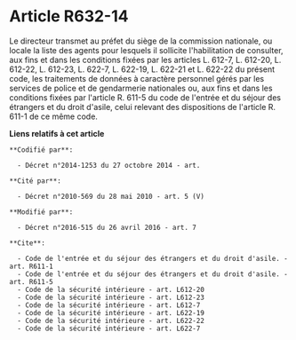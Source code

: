# Article R632-14

Le directeur transmet au préfet du siège de la commission nationale, ou locale  la liste des agents pour lesquels il
sollicite l'habilitation de consulter, aux fins et dans les conditions fixées par les articles L. 612-7, L. 612-20, L.
612-22, L. 612-23, L. 622-7, L. 622-19, L. 622-21 et L. 622-22 du présent code, les traitements de données à caractère
personnel gérés par les services de police et de gendarmerie nationales ou, aux fins et dans les conditions fixées par
l'article R. 611-5 du code de l'entrée et du séjour des étrangers et du droit d'asile, celui relevant des dispositions de
l'article R. 611-1 de ce même code.

**Liens relatifs à cet article**

	**Codifié par**:

	  - Décret n°2014-1253 du 27 octobre 2014 - art.

	**Cité par**:

	  - Décret n°2010-569 du 28 mai 2010 - art. 5 (V)

	**Modifié par**:

	  - Décret n°2016-515 du 26 avril 2016 - art. 7

	**Cite**:

	  - Code de l'entrée et du séjour des étrangers et du droit d'asile. - art. R611-1
	  - Code de l'entrée et du séjour des étrangers et du droit d'asile. - art. R611-5
	  - Code de la sécurité intérieure - art. L612-20
	  - Code de la sécurité intérieure - art. L612-23
	  - Code de la sécurité intérieure - art. L612-7
	  - Code de la sécurité intérieure - art. L622-19
	  - Code de la sécurité intérieure - art. L622-22
	  - Code de la sécurité intérieure - art. L622-7
